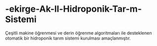# -ekirge-Ak-ll-Hidroponik-Tar-m-Sistemi
Çeşitli makine öğrenmesi ve derin öğrenme algoritmaları ile desteklenen otomatik bir hidroponik tarım sistemi kurulması amaçlanmıştır.

